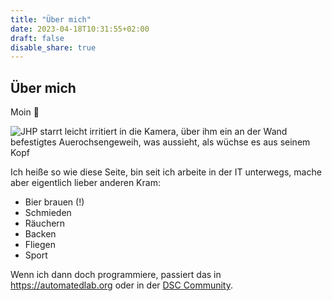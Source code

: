 ```yaml
---
title: "Über mich"
date: 2023-04-18T10:31:55+02:00
draft: false
disable_share: true
---
```



## Über mich

Moin :wave:

![JHP starrt leicht irritiert in die Kamera, über ihm ein an der Wand befestigtes Auerochsengeweih, was aussieht, als wüchse es aus seinem Kopf](/img/jhp.png)

Ich heiße so wie diese Seite, bin seit ich arbeite in der IT unterwegs, mache aber eigentlich lieber anderen Kram:
- Bier brauen (!)
- Schmieden
- Räuchern
- Backen
- Fliegen
- Sport

Wenn ich dann doch programmiere, passiert das in <https://automatedlab.org> oder in der [DSC Community](https://dsccommunity.org).
